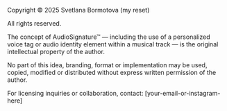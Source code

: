 Copyright © 2025 Svetlana Bormotova (my reset)

All rights reserved.

The concept of AudioSignature™ — including the use of a personalized voice tag or audio identity element within a musical track — is the original intellectual property of the author.

No part of this idea, branding, format or implementation may be used, copied, modified or distributed without express written permission of the author.

For licensing inquiries or collaboration, contact: [your-email-or-instagram-here]
